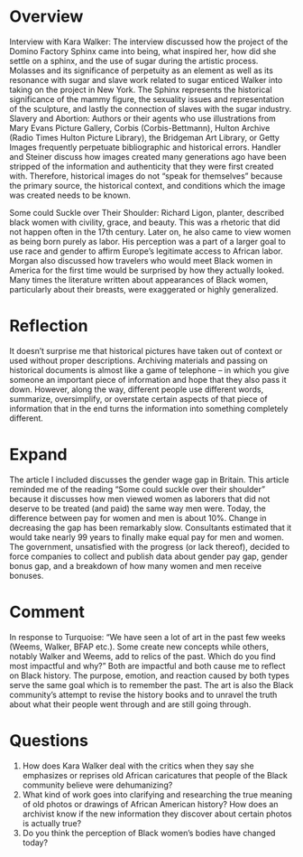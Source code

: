 # Overview
Interview with Kara Walker: The interview discussed how the project of the Domino Factory Sphinx came into being, what inspired her, how did she settle on a sphinx, and the use of sugar during the artistic process. Molasses and its significance of perpetuity as an element as well as its resonance with sugar and slave work related to sugar enticed Walker into taking on the project in New York. The Sphinx represents the historical significance of the mammy figure, the sexuality issues and representation of the sculpture, and lastly the connection of slaves with the sugar industry. 
Slavery and Abortion: Authors or their agents who use illustrations from Mary Evans Picture Gallery,
Corbis (Corbis-Bettmann), Hulton Archive (Radio Times Hulton Picture Library), the Bridgeman Art Library, or Getty Images frequently perpetuate bibliographic and historical errors. Handler and Steiner discuss how images created many generations ago have been stripped of the information and authenticity that they were first created with. Therefore, historical images do not “speak for themselves” because the primary source, the historical context, and conditions which the image was created needs to be known. 

Some could Suckle over Their Shoulder: 
Richard Ligon, planter, described black women with civility, grace, and beauty. This was a rhetoric that did not happen often in the 17th century. Later on, he also came to view women as being born purely as labor. His perception was a part of a larger goal to use race and gender to affirm Europe’s legitimate access to African labor. Morgan also discussed how travelers who would meet Black women in America for the first time would be surprised by how they actually looked. Many times the literature written about appearances of Black women, particularly about their breasts, were exaggerated or highly generalized. 
# Reflection
It doesn’t surprise me that historical pictures have taken out of context or used without proper descriptions. Archiving materials and passing on historical documents is almost like a game of telephone – in which you give someone an important piece of information and hope that they also pass it down. However, along the way, different people use different words, summarize, oversimplify, or overstate certain aspects of that piece of information that in the end turns the information into something completely different. 
# Expand
The article I included discusses the gender wage gap in Britain. This article reminded me of the reading “Some could suckle over their shoulder” because it discusses how men viewed women as laborers that did not deserve to be treated (and paid) the same way men were. 
Today, the difference between pay for women and men is about 10%. Change in decreasing the gap has been remarkably slow. Consultants estimated that it would take nearly 99 years to finally make equal pay for men and women. The government, unsatisfied with the progress (or lack thereof), decided to force companies to collect and publish data about gender pay gap, gender bonus gap, and a breakdown of how many women and men receive bonuses. 
# Comment
In response to Turquoise: “We have seen a lot of art in the past few weeks (Weems, Walker, BFAP etc.). Some create new concepts while others, notably Walker and Weems, add to relics of the past. Which do you find most impactful and why?”
Both are impactful and both cause me to reflect on Black history. The purpose, emotion, and reaction caused by both types serve the same goal which is to remember the past. The art is also the Black community’s attempt to revise the history books and to unravel the truth about what their people went through and are still going through. 

# Questions
1.	How does Kara Walker deal with the critics when they say she emphasizes or reprises old African caricatures that people of the Black community believe were dehumanizing?
2.	What kind of work goes into clarifying and researching the true meaning of old photos or drawings of African American history? How does an archivist know if the new information they discover about certain photos is actually true?
3.	Do you think the perception of Black women’s bodies have changed today?

